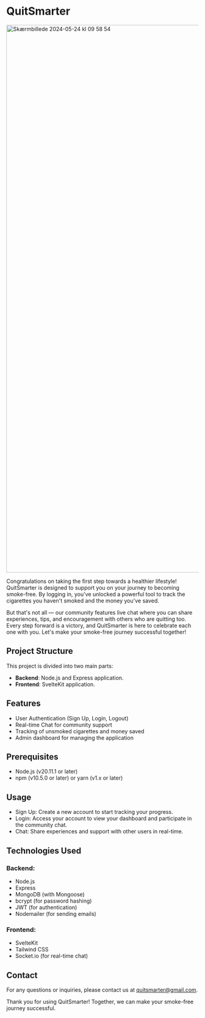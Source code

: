 # QuitSmarter
<img width="1434" alt="Skærmbillede 2024-05-24 kl  09 58 54" src="https://github.com/Chrilleweb/Fullstack-Eksamen/assets/96743881/c49d1b45-45b3-4767-a827-a8c80929788e">

Congratulations on taking the first step towards a healthier lifestyle! QuitSmarter is designed to support you on your journey to becoming smoke-free. By logging in, you've unlocked a powerful tool to track the cigarettes you haven't smoked and the money you've saved.

But that's not all — our community features live chat where you can share experiences, tips, and encouragement with others who are quitting too. Every step forward is a victory, and QuitSmarter is here to celebrate each one with you. Let's make your smoke-free journey successful together!

## Project Structure

This project is divided into two main parts:
- **Backend**: Node.js and Express application.
- **Frontend**: SvelteKit application.

## Features

- User Authentication (Sign Up, Login, Logout)
- Real-time Chat for community support
- Tracking of unsmoked cigarettes and money saved
- Admin dashboard for managing the application

## Prerequisites

- Node.js (v20.11.1 or later)
- npm (v10.5.0 or later) or yarn (v1.x or later)

## Usage
- Sign Up: Create a new account to start tracking your progress.
- Login: Access your account to view your dashboard and participate in the community chat.
- Chat: Share experiences and support with other users in real-time.

## Technologies Used
### Backend:

- Node.js
- Express
- MongoDB (with Mongoose)
- bcrypt (for password hashing)
- JWT (for authentication)
- Nodemailer (for sending emails)

### Frontend:

- SvelteKit
- Tailwind CSS
- Socket.io (for real-time chat)

## Contact
For any questions or inquiries, please contact us at quitsmarter@gmail.com.

Thank you for using QuitSmarter! Together, we can make your smoke-free journey successful.
